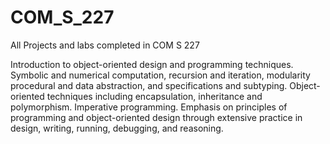 # COM_S_227
All Projects and labs completed in COM S 227 

Introduction to object-oriented design and programming techniques. Symbolic and numerical computation, recursion and iteration, modularity procedural and data abstraction, and specifications and subtyping. Object-oriented techniques including encapsulation, inheritance and polymorphism. Imperative programming. Emphasis on principles of programming and object-oriented design through extensive practice in design, writing, running, debugging, and reasoning.
